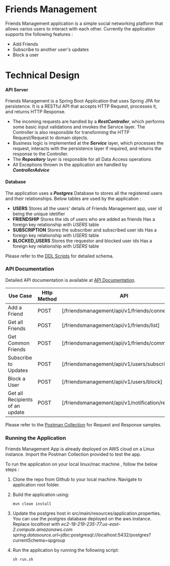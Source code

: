 # Friends Management

Friends Management application is a simple social networking platform that allows varios users to interact with each other. Currently the application supports the following features :

  - Add Friends
  - Subscribe to another user's updates
  - Block a user

# Technical Design

#### API Server
Friends Management is a Spring Boot Application that uses Spring JPA for persistence. It is a RESTful API that accepts HTTP Request, processes it,  and returns HTTP Response.
- The incoming requests are handled by a **_RestController_**, which performs some basic input validations and invokes the Service layer. The Controller is also responsible for transforming the HTTP Request/Request to domain objects.
- Business logic is implemented at the **_Service_** layer, which processes the request, interacts with the persistence layer if required, and returns the response to the Controller. 
- The **_Repository_** layer is responsible for all Data Access operations
- All Exceptions thrown in the application are handled by **_ControllerAdvice_** 

#### Database 
The application uses a **_Postgres_** Database to stores all the registered users and their relationships. Below tables are used by the application :
- **USERS** 
Stores all the users' details  of Friends Management app, user id being the unique idetifier
- **FRIENDSHIP**
Stores the ids of users who are added as friends
Has a foreign key relationship with *USERS* table
- **SUBSCRIPTION**
Stores the subscriber and subscribed user ids 
Has a foreign key relationship with *USERS* table
- **BLOCKED_USERS**
Stores the requestor and blocked user ids
Has a foreign key relationship with *USERS* table

Please refer to the [DDL Scripts](https://github.com/aishwarya79/FriendsManagement/blob/master/database/friendsmanagement.sql) for detailed schema.

### API Documentation

Detailed API documentation is available at [API Documentation](https://raw.githubusercontent.com/aishwarya79/FriendsManagement/master/api_docuentation.md).

Use Case | Http Method | API |
| ------ | ------ | ------ | 
| Add a Friend | POST | [/friendsmanagement/api/v1/friends/connect] |
| Get all Friends | POST | [/friendsmanagement/api/v1/friends/list] |
| Get Common Friends | POST | [/friendsmanagement/api/v1/friends/common]|
| Subscribe to Updates | POST | [/friendsmanagement/api/v1/users/subscribe]|
| Block a User | POST | [/friendsmanagement/api/v1/users/block] |
| Get all Recipients of an update | POST | [/friendsmanagement/api/v1/notification/recipients]|

Please refer to the [Postman Collection](https://raw.githubusercontent.com/aishwarya79/FriendsManagement/master/FriendsMgmt.postman_collection.json) for Request and Response samples.

### Running the Application
Friends Management App is already deployed on AWS cloud on a Linux instance. Import the Postman Collection provided to test the app.

To run the application on your local linux/mac machine , follow the below steps : 
1. Clone the repo from Github to your local machine. Navigate to application root folder.

2. Build the application using:
 	```
	mvn clean install 
	```
3. Update the postgres host in src/main/resources/application.properties. You can use the postgres database deployed on the aws instance. 
   Replace _localhost_ with _ec2-18-219-235-77.us-east-2.compute.amazonaws.com_
   *spring.datasource.url*=jdbc:postgresql://localhost:5432/postgres?currentSchema=spgroup

4. Run the application by running the following script:
	```
	sh run.sh 
	```